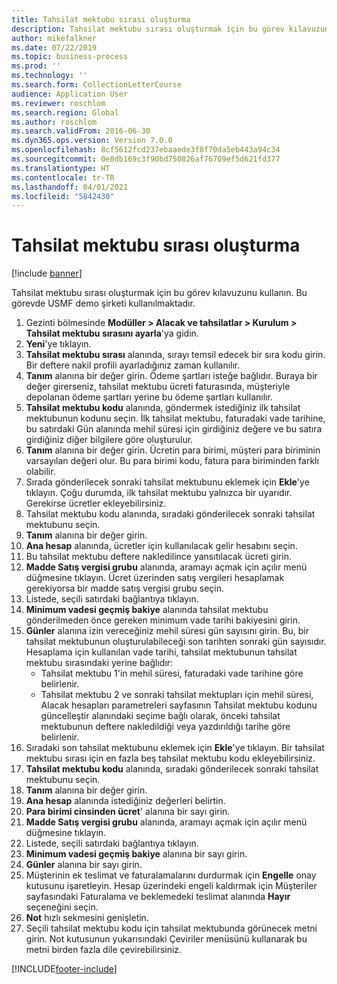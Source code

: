 ```yaml
---
title: Tahsilat mektubu sırası oluşturma
description: Tahsilat mektubu sırası oluşturmak için bu görev kılavuzunu kullanın.
author: mikefalkner
ms.date: 07/22/2019
ms.topic: business-process
ms.prod: ''
ms.technology: ''
ms.search.form: CollectionLetterCourse
audience: Application User
ms.reviewer: roschlom
ms.search.region: Global
ms.author: roschlom
ms.search.validFrom: 2016-06-30
ms.dyn365.ops.version: Version 7.0.0
ms.openlocfilehash: 8cf5612fcd237ebaaede3f8f70da5eb443a94c34
ms.sourcegitcommit: 0e8db169c3f90bd750826af76709ef5d621fd377
ms.translationtype: HT
ms.contentlocale: tr-TR
ms.lasthandoff: 04/01/2021
ms.locfileid: "5842430"
---
```

# <a name="create-a-collection-letter-sequence"></a>Tahsilat mektubu sırası oluşturma

[!include [banner](../../includes/banner.md)]

Tahsilat mektubu sırası oluşturmak için bu görev kılavuzunu kullanın. Bu görevde USMF demo şirketi kullanılmaktadır.

1. Gezinti bölmesinde **Modüller > Alacak ve tahsilatlar > Kurulum > Tahsilat mektubu sırasını ayarla**'ya gidin.
2. **Yeni**'ye tıklayın.
3. **Tahsilat mektubu sırası** alanında, sırayı temsil edecek bir sıra kodu girin. Bir deftere nakil profili ayarladığınız zaman kullanılır.
4. **Tanım** alanına bir değer girin.  Ödeme şartları isteğe bağlıdır. Buraya bir değer girerseniz, tahsilat mektubu ücreti faturasında, müşteriyle depolanan ödeme şartları yerine bu ödeme şartları kullanılır.  
5. **Tahsilat mektubu kodu** alanında, göndermek istediğiniz ilk tahsilat mektubunun kodunu seçin. İlk tahsilat mektubu, faturadaki vade tarihine, bu satırdaki Gün alanında mehil süresi için girdiğiniz değere ve bu satıra girdiğiniz diğer bilgilere göre oluşturulur.  
6. **Tanım** alanına bir değer girin. Ücretin para birimi, müşteri para biriminin varsayılan değeri olur. Bu para birimi kodu, fatura para biriminden farklı olabilir.  
7. Sırada gönderilecek sonraki tahsilat mektubunu eklemek için **Ekle**'ye tıklayın. Çoğu durumda, ilk tahsilat mektubu yalnızca bir uyarıdır. Gerekirse ücretler ekleyebilirsiniz.  
8. Tahsilat mektubu kodu alanında, sıradaki gönderilecek sonraki tahsilat mektubunu seçin.
9. **Tanım** alanına bir değer girin.
10. **Ana hesap** alanında, ücretler için kullanılacak gelir hesabını seçin.
11. Bu tahsilat mektubu deftere nakledilince yansıtılacak ücreti girin.
12. **Madde Satış vergisi grubu** alanında, aramayı açmak için açılır menü düğmesine tıklayın. Ücret üzerinden satış vergileri hesaplamak gerekiyorsa bir madde satış vergisi grubu seçin.  
13. Listede, seçili satırdaki bağlantıya tıklayın.
14. **Minimum vadesi geçmiş bakiye** alanında tahsilat mektubu gönderilmeden önce gereken minimum vade tarihi bakiyesini girin.
15. **Günler** alanına izin vereceğiniz mehil süresi gün sayısını girin. Bu, bir tahsilat mektubunun oluşturulabileceği son tarihten sonraki gün sayısıdır. Hesaplama için kullanılan vade tarihi, tahsilat mektubunun tahsilat mektubu sırasındaki yerine bağlıdır:
    - Tahsilat mektubu 1'in mehil süresi, faturadaki vade tarihine göre belirlenir.
    - Tahsilat mektubu 2 ve sonraki tahsilat mektupları için mehil süresi, Alacak hesapları parametreleri sayfasının Tahsilat mektubu kodunu güncelleştir alanındaki seçime bağlı olarak, önceki tahsilat mektubunun deftere nakledildiği veya yazdırıldığı tarihe göre belirlenir.  
16. Sıradaki son tahsilat mektubunu eklemek için **Ekle**'ye tıklayın. Bir tahsilat mektubu sırası için en fazla beş tahsilat mektubu kodu ekleyebilirsiniz.  
17. **Tahsilat mektubu kodu** alanında, sıradaki gönderilecek sonraki tahsilat mektubunu seçin.
18. **Tanım** alanına bir değer girin.
19. **Ana hesap** alanında istediğiniz değerleri belirtin.
20. **Para birimi cinsinden ücret**' alanına bir sayı girin.
21. **Madde Satış vergisi grubu** alanında, aramayı açmak için açılır menü düğmesine tıklayın.
22. Listede, seçili satırdaki bağlantıya tıklayın.
23. **Minimum vadesi geçmiş bakiye** alanına bir sayı girin.
24. **Günler** alanına bir sayı girin.
25. Müşterinin ek teslimat ve faturalamalarını durdurmak için **Engelle** onay kutusunu işaretleyin. Hesap üzerindeki engeli kaldırmak için Müşteriler sayfasındaki Faturalama ve beklemedeki teslimat alanında **Hayır** seçeneğini seçin.  
26. **Not** hızlı sekmesini genişletin.
27. Seçili tahsilat mektubu kodu için tahsilat mektubunda görünecek metni girin. Not kutusunun yukarısındaki Çeviriler menüsünü kullanarak bu metni birden fazla dile çevirebilirsiniz.  



[!INCLUDE[footer-include](../../../includes/footer-banner.md)]